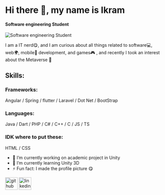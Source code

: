 # Hi there 👋, my name is Ikram
#### Software engineering Student
![Software engineering Student](https://github.com/Karanosi/Karanosi/blob/main/software%20development%20student.gif)

I am a IT nerd😋, and I am curious about all things related to software💻, web🌍, mobile📱 development, and games🎮 , and recently I took an interest about the Metaverse 👀

## Skills: 
### Frameworks:
Angular / Spring / flutter / Laravel / Dot Net / BootStrap
### Languages:
Java / Dart / PHP / C# / C++ / C / JS / TS 
### IDK where to put these:
HTML / CSS 

- 🔭 I’m currently working on academic project in Unity 
- 🌱 I’m currently learning Unity 3D 
- ⚡ Fun fact: I made the profile picture  😋


[<img src='https://cdn.jsdelivr.net/npm/simple-icons@3.0.1/icons/github.svg' alt='github' height='40'>](https://github.com/Karanosi)  [<img src='https://cdn.jsdelivr.net/npm/simple-icons@3.0.1/icons/linkedin.svg' alt='linkedin' height='40'>](https://www.linkedin.com/in/ikram-benali-oulahcen/)  

